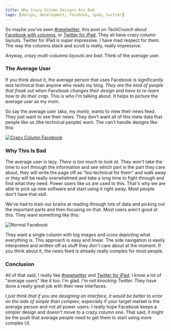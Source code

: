 ```yaml
---
title: Why Crazy Column Designs Are Bad
tags: [design, development, facebook, ipad, twitter]
---
```


So maybe you've seen [#newtwitter][], this post on TechCrunch about [Facebook with columns](http://techcrunch.com/2010/04/21/facebook-design/), or [Twitter for iPad][]. They all have crazy column layouts. Twitter for iPad is super impressive. I have mad respect for them. The way the columns stack and scroll is really, really impressive.

Anyway, *crazy multi-columns layouts are bad*. Think of the average user.

### The Average User

If you think about it, the average person that uses Facebook is significantly less technical than anyone who reads my blog. *They are the kind of people that freak out when Facebook changes their design and have to re-learn how to do their crap.* This is who I'm talking about. It helps to picture the average user as my mom.

So say the average user (aka, my mom), wants to view their news feed. They just want to see their news. They don't want all of this meta data that people like us (the technical people) want. The can't handle designs like this:

[![Crazy Column Facebook](http://assets.samsoff.es/posts/why-crazy-column-designs-are-bad/fb1.png)](http://techcrunch.com/2010/04/21/facebook-design/)

### Why This Is Bad

The average user is lazy. *There is too much to look at.* They won't take the time to sort through the information and see which part is the part they care about, they will write the page off as "too technical for them" and walk away or they will be really overwhelmed and take a long time to fight through and find what they need. Power users like us are used to this. That's why we are able to pick up new software and start using it right away. Most people don't have that skill.

We've had to train our brains at reading through lots of data and picking out the important parts and then focusing on that. Most users aren't good at this. They want something like this:

![Normal Facebook](http://assets.samsoff.es/posts/why-crazy-column-designs-are-bad/fb2.png)

They want a single column with big images and icons depicting what everything is. This approach is easy and linear. The side navigation is easily interpreted and written off as stuff they don't care about at the moment. If you think about it, the news feed is already really complex for most people.

### Conclusion

All of that said, I really like [#newtwitter][] and [Twitter for iPad][]. I know a lot of "average users" like it too. I'm glad. *I'm not knocking Twitter.* They have done a really great job with their new interfaces.

*I just think that if you are designing an interface, it would be better to error on the side of simple than complex*, especially if your target market is the average person and not all power users. I really hope Facebook keeps a simpler design and doesn't move to a crazy column one. That said, it might be the push that average people need to get them to start using more complex UI.

[#newtwitter]: http://blog.twitter.com/2010/09/better-twitter.html
[Twitter for iPad]: http://itunes.apple.com/us/app/twitter/id333903271?mt=8
